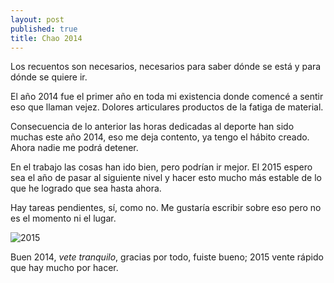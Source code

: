 ```yaml
---
layout: post
published: true 
title: Chao 2014
---
```


Los recuentos son necesarios, necesarios para saber dónde se está y para dónde
se quiere ir.

El año 2014 fue el primer año en toda mi existencia donde comencé a sentir eso
que llaman vejez. Dolores articulares productos de la fatiga de material.

Consecuencia de lo anterior las horas dedicadas al deporte han sido muchas este año
2014, eso me deja contento, ya tengo el hábito creado. Ahora nadie me podrá
detener.

En el trabajo las cosas han ido bien, pero podrían ir mejor. El 2015 espero sea
el año de pasar al siguiente nivel y hacer esto mucho más estable de lo que he
logrado que sea hasta ahora.

Hay tareas pendientes, sí, como no. Me gustaría escribir sobre eso pero no es el
momento ni el lugar.

![2015](https://farm9.staticflickr.com/8679/15949503298_637c04b8a0_c.jpg)

Buen 2014, _vete tranquilo_, gracias por todo, fuiste bueno; 2015 vente rápido que
hay mucho por hacer.
